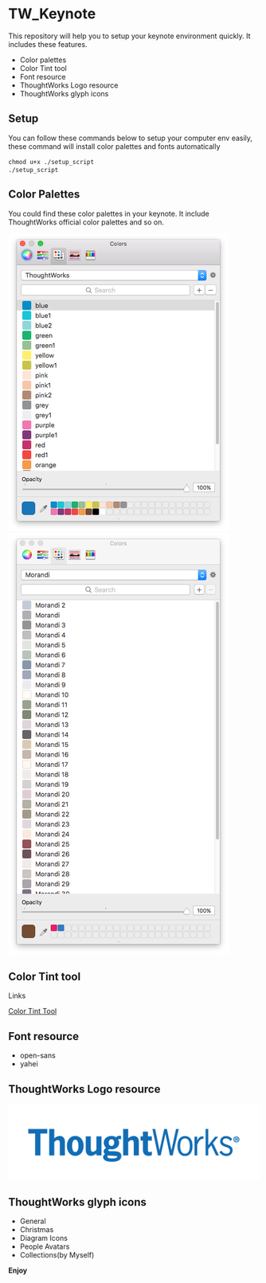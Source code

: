 # TW_Keynote

This repository will help you to setup your keynote environment quickly.
It includes these features.

- Color palettes
- Color Tint tool
- Font resource
- ThoughtWorks Logo resource
- ThoughtWorks glyph icons

## Setup

You can follow these commands below to setup your computer env easily, these command will install color palettes and fonts automatically

```
chmod u+x ./setup_script
./setup_script
```

## Color Palettes

You could find these color palettes in your keynote. It include ThoughtWorks official color palettes and so on.

![Keynote Color Palettes](/Color_Palettes/TW_color_palettes.png)
![Morandi Color Palettes](/Color_Palettes/Morandi_color_palettes.png)

## Color Tint tool

Links

[Color Tint Tool](https://thoughtworks.jiveon.com/groups/image-tinter)

## Font resource

- open-sans
- yahei

## ThoughtWorks Logo resource

![Keynote Logo Example](/Resource/Logo/TW%20Colour%20Logos_trans_ocean.png)

## ThoughtWorks glyph icons

- General
- Christmas
- Diagram Icons
- People Avatars
- Collections(by Myself)

**Enjoy**
